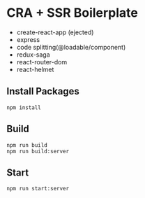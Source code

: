 # CRA + SSR Boilerplate

-   create-react-app (ejected)
-   express
-   code splitting(@loadable/component)
-   redux-saga
-   react-router-dom
-   react-helmet

## Install Packages

```shell
npm install
```

## Build

```shell
npm run build
npm run build:server
```

## Start

```shell
npm run start:server
```
